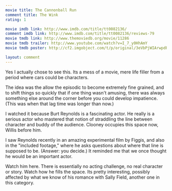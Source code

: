 ```yaml
---
movie title: The Cannonball Run
comment title: The Wink
rating: 1

movie imdb link: http://www.imdb.com/title/tt0082136/
comment imdb link: http://www.imdb.com/title/tt0082136/reviews-79
movie tmdb link: http://www.themoviedb.org/movie/11286
movie tmdb trailer: http://www.youtube.com/watch?v=I_7_y0HhAmY
movie tmdb poster: http://cf2.imgobject.com/t/p/original/3eVbPjWIArwpdPFvFfaGZeVCagZ.jpg

layout: comment
---
```


Yes I actually chose to see this. Its a mess of a movie, mere life filler from a period where cars could be characters.

The idea was the allow the episodic to become extremely fine grained, and to shift things so quickly that if one thing wasn't amusing, there was always something else around the corner before you could develop impatience. (This was when that lag time was longer than now.)

I watched it because Burt Reynolds is a fascinating actor. He really is a serious actor who mastered that notion of straddling the line between character and buddy of the audience. Clooney occupies this space now, Willis before him.

I saw Reynolds recently in an amazing experimental film by Figgis, and also in the "included footage," where he asks questions about where that line is supposed to be. (Answer: you decide.) It reminded me that we once thought he would be an important actor.

Watch him here. There is essentially no acting challenge, no real character or story. Watch how he fills the space. Its pretty interesting, possibly affected by what we know of his romance with Sally Field, another one in this category.